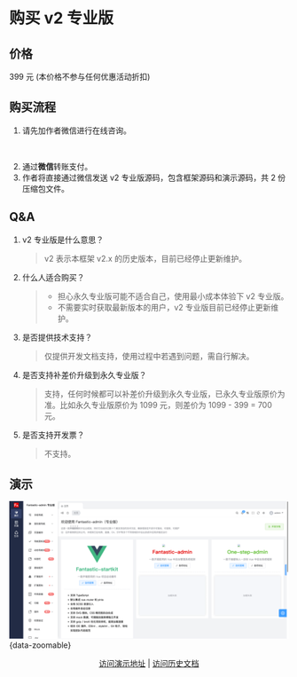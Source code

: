 <script setup>
import { withBase } from 'vitepress'
</script>

# 购买 v2 专业版

## 价格

399 元 (本价格不参与任何优惠活动折扣)

## 购买流程

1. 请先加作者微信进行在线咨询。

<p align="center"><img :src="withBase('/friend-wechat.png')" width="300" /></p>

2. 通过**微信**转账支付。
3. 作者将直接通过微信发送 v2 专业版源码，包含框架源码和演示源码，共 2 份压缩包文件。

## Q&A

1. v2 专业版是什么意思？

    > v2 表示本框架 v2.x 的历史版本，目前已经停止更新维护。

2. 什么人适合购买？

    > - 担心永久专业版可能不适合自己，使用最小成本体验下 v2 专业版。
    > - 不需要实时获取最新版本的用户，v2 专业版目前已经停止更新维护。

3. 是否提供技术支持？

    > 仅提供开发文档支持，使用过程中若遇到问题，需自行解决。

4. 是否支持补差价升级到永久专业版？

    > 支持，任何时候都可以补差价升级到永久专业版，已永久专业版原价为准。比如永久专业版原价为 1099 元，则差价为 1099 - 399 = 700 元。

5. 是否支持开发票？

    > 不支持。

## 演示

![](public/v2-pro.png){data-zoomable}

<p align="center">
  <a href="https://fantastic-admin.github.io/v2-pro-example/" target="_blank">访问演示地址</a>
  |
  <a href="https://fantastic-admin.github.io/v2-docs/" target="_blank">访问历史文档</a>
</p>